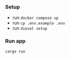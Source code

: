 ### Setup

- run `docker compose up`
- run `cp .env.example .env`
- run `diesel setup`

### Run app

```sh
cargo run
```